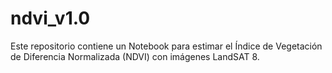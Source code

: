 # ndvi_v1.0
Este repositorio contiene un Notebook para estimar el Índice de Vegetación de Diferencia Normalizada (NDVI) con imágenes LandSAT 8.

